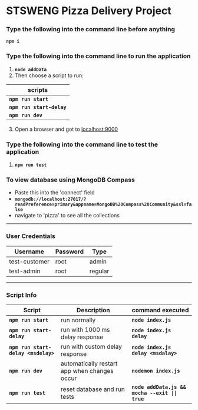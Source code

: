 # STSWENG Pizza Delivery Project
### Type the following into the command line before anything
**`npm i`**
### Type the following into the command line to run the application
1. **`node addData`**
2. Then choose a script to run:

| scripts                   |
| ------------------------- |
| **`npm run start`**       |
| **`npm run start-delay`** |
| **`npm run dev`**         |

3. Open a browser and got to [localhost:9000](http://localhost:9000)

### Type the following into the command line to test the application
1. **`npm run test`**

### To view database using MongoDB Compass
-   Paste this into the 'connect' field
-   **`mongodb://localhost:27017/?readPreference=primary&appname=MongoDB%20Compass%20Community&ssl=false`**
-   navigate to 'pizza' to see all the collections

---

### User Credentials
| Username      | Password | Type    |
| ------------- | -------- | ------- |
| test-customer | root     | admin   |
| test-admin    | root     | regular |

---

### Script Info
| Script                              | Description                                  | command executed                                |
| ----------------------------------- | -------------------------------------------- | ----------------------------------------------- |
| **`npm run start`**                 | run normally                                 | **`node index.js`**                             |
| **`npm run start-delay`**           | run with 1000 ms delay response              | **`node index.js delay`**                       |
| **`npm run start-delay <msdelay>`** | run with custom delay response               | **`node index.js delay <msdalay>`**             |
| **`npm run dev`**                   | automatically restart app when changes occur | **`nodemon index.js`**                          |
| **`npm run test`**                  | reset database and run tests                 | **`node addData.js && mocha --exit \|\| true`** |

